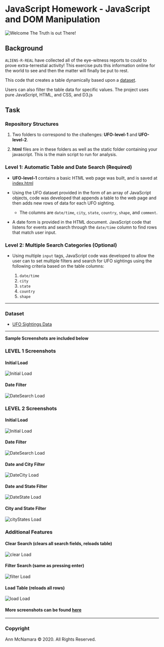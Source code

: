 # JavaScript Homework - JavaScript and DOM Manipulation
![Welcome The Truth is out There!](/images/banner.png)

## Background

`ALIENS-R-REAL` have collected all of the eye-witness reports to could to prove extra-terrestial activity! This exercise puts this information online for the world to see and then the matter will finally be put to rest.

This code that creates a table dynamically based upon a [dataset](/UFO-level-1/static/js/data.js). 

Users can also filter the table data for specific values. The project uses pure JavaScript, HTML, and CSS, and D3.js 

## Task

### Repository Structures

1. Two folders to correspond to the challenges: **UFO-level-1** and **UFO-level-2**.

2.  **html** files are in these folders as well as the static folder containing your javascript. This is the main script to run for analysis.


### Level 1: Automatic Table and Date Search (Required)

* **UFO-level-1** contains a basic HTML web page was built, and is saved at [index.html](/UFO-level-1/index.html) 

* Using the UFO dataset provided in the form of an array of JavaScript objects, code was developed that appends a table to the web page and then adds new rows of data for each UFO sighting.

  * The columns are `date/time`, `city`, `state`, `country`, `shape`, and `comment`.

* A date form is provided in the HTML document.  JavaScript code that listens for events and search through the `date/time` column to find rows that match user input.

### Level 2: Multiple Search Categories (Optional)

* Using multiple `input` tags, JavaScript code was developed to allow the user can to set multiple filters and search for UFO sightings using the following criteria based on the table columns:

  1. `date/time`
  2. `city`
  3. `state`
  4. `country`
  5. `shape`

- - -

### Dataset

* [UFO Sightings Data](/UFO-level-1/static/js/data.js)

- - -

**Sample Screenshots are included below**

### LEVEL 1 Screenshots
#### Initial Load
![Initial Load](/images/initialLoad.png)

#### Date Filter
![DateSearch Load](/images/dateSearch.png)
### LEVEL 2 Screenshots
#### Initial Load
![Initial Load](/images/initialLoad.png)

#### Date Filter
![DateSearch Load](/images/dateSearch.png)

#### Date and City Filter
![DateCity Load](/images/dateCitySearch.png)

#### Date and State Filter
![DateState Load](/images/dateStateSearch.png)

#### City and State Filter
![cityStates Load](/images/cityState.png)


### Additional Features
#### Clear Search (clears all search fields, reloads table)
![clear Load](/images/clearSearch.png)

#### Filter Search (same as pressing enter)
![filter Load](/images/emptySearchFilter.png)

#### Load Table (reloads all rows)
![load Load](/images/loadTable.png)

#### More screenshots can be found [here](/images/)

- - -

### Copyright
Ann McNamara © 2020. All Rights Reserved.
